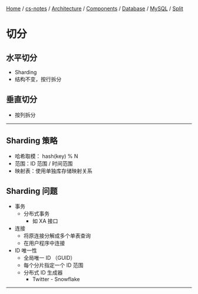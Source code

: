 [Home](https://mengxianbin.github.io) /
[cs-notes](https://mengxianbin.github.io/cs-notes/site) /
[Architecture](https://mengxianbin.github.io/cs-notes/site/Architecture) /
[Components](https://mengxianbin.github.io/cs-notes/site/Architecture/Components) /
[Database](https://mengxianbin.github.io/cs-notes/site/Architecture/Components/Database) /
[MySQL](https://mengxianbin.github.io/cs-notes/site/Architecture/Components/Database/MySQL) /
[Split](https://mengxianbin.github.io/cs-notes/site/Architecture/Components/Database/MySQL/Split)

# 切分

## 水平切分

* Sharding
* 结构不变，按行拆分

## 垂直切分

* 按列拆分

---

## Sharding 策略

* 哈希取模： hash(key) % N
* 范围：ID 范围 / 时间范围 
* 映射表：使用单独库存储映射关系

## Sharding 问题

* 事务
    * 分布式事务
        * 如 XA 接口
* 连接
    * 将原连接分解成多个单表查询
    * 在用户程序中连接
* ID 唯一性
    * 全局唯一 ID （GUID）
    * 每个分片指定一个 ID 范围
    * 分布式 ID 生成器
        * Twitter - Snowflake

---
